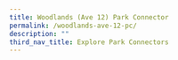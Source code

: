 ```yaml
---
title: Woodlands (Ave 12) Park Connector
permalink: /woodlands-ave-12-pc/
description: ""
third_nav_title: Explore Park Connectors
---
```


